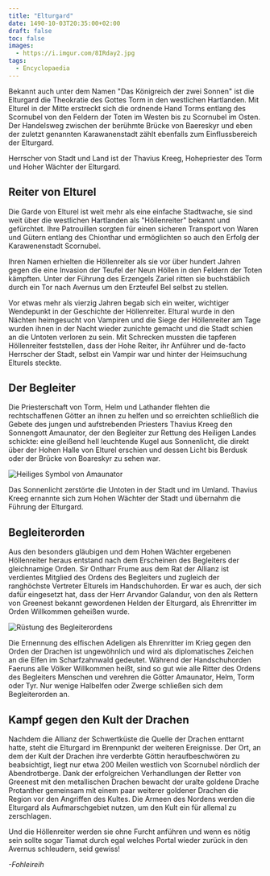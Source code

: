 ```yaml
---
title: "Elturgard"
date: 1490-10-03T20:35:00+02:00
draft: false
toc: false
images:
  - https://i.imgur.com/8IRday2.jpg
tags: 
  - Encyclopaedia
---
```


Bekannt auch unter dem Namen "Das Königreich der zwei Sonnen" ist die Elturgard die Theokratie des Gottes Torm in den westlichen Hartlanden. Mit Elturel in der Mitte erstreckt sich die ordnende Hand Torms entlang des Scornubel von den Feldern der Toten im Westen bis zu Scornubel im Osten. Der Handelsweg zwischen der berühmte Brücke von Baereskyr und eben der zuletzt genannten Karawanenstadt zählt ebenfalls zum Einflussbereich der Elturgard.

Herrscher von Stadt und Land ist der Thavius Kreeg, Hohepriester des Torm und Hoher Wächter der Elturgard.

## Reiter von Elturel

Die Garde von Elturel ist weit mehr als eine einfache Stadtwache, sie sind weit über die westlichen Hartlanden als "Höllenreiter" bekannt und gefürchtet. Ihre Patrouillen sorgten für einen sicheren Transport von Waren und Gütern entlang des Chionthar und ermöglichten so auch den Erfolg der Karawenenstadt Scornubel.

Ihren Namen erhielten die Höllenreiter als sie vor über hundert Jahren gegen die eine Invasion der Teufel der Neun Höllen in den Feldern der Toten kämpften. Unter der Führung des Erzengels Zariel ritten sie buchstäblich durch ein Tor nach Avernus um den Erzteufel Bel selbst zu stellen.

Vor etwas mehr als vierzig Jahren begab sich ein weiter, wichtiger Wendepunkt in der Geschichte der Höllenreiter. Eltural wurde in den Nächten heimgesucht von Vampiren und die Siege der Höllenreiter am Tage wurden ihnen in der Nacht wieder zunichte gemacht und die Stadt schien an die Untoten verloren zu sein. Mit Schrecken mussten die tapferen Höllenreiter feststellen, dass der Hohe Reiter, ihr Anführer und de-facto Herrscher der Stadt, selbst ein Vampir war und hinter der Heimsuchung Elturels steckte.

## Der Begleiter

Die Priesterschaft von Torm, Helm und Lathander flehten die rechtschaffenen Götter an ihnen zu helfen und so erreichten schließlich die Gebete des jungen und aufstrebenden Priesters Thavius Kreeg den Sonnengott Amaunator, der den Begleiter zur Rettung des Heiligen Landes schickte: eine gleißend hell leuchtende Kugel aus Sonnenlicht, die direkt über der Hohen Halle von Elturel erschien und dessen Licht bis Berdusk oder der Brücke von Boareskyr zu sehen war.

![Heiliges Symbol von Amaunator](https://i.imgur.com/MVBg0Zx.png)

Das Sonnenlicht zerstörte die Untoten in der Stadt und im Umland. Thavius Kreeg ernannte sich zum Hohen Wächter der Stadt und übernahm die Führung der Elturgard.

## Begleiterorden

Aus den besonders gläubigen und dem Hohen Wächter ergebenen Höllenreiter heraus entstand nach dem Erscheinen des Begleiters der gleichnamige Orden. Sir Ontharr Frume aus dem Rat der Allianz ist verdientes Mitglied des Ordens des Begleiters und zugleich der ranghöchste Vertreter Elturels im Handschuhorden. Er war es auch, der sich dafür eingesetzt hat, dass der Herr Arvandor Galandur, von den als Rettern von Greenest bekannt gewordenen Helden der Elturgard, als Ehrenritter im Orden Willkommen geheißen wurde.

![Rüstung des Begleiterordens](https://i.imgur.com/SctimVb.png)

Die Ernennung des elfischen Adeligen als Ehrenritter im Krieg gegen den Orden der Drachen ist ungewöhnlich und wird als diplomatisches Zeichen an die Elfen im Scharfzahnwald gedeutet. Während der Handschuhorden Faeruns alle Völker Willkommen heißt, sind so gut wie alle Ritter des Ordens des Begleiters Menschen und verehren die Götter Amaunator, Helm, Torm oder Tyr. Nur wenige Halbelfen oder Zwerge schließen sich dem Begleiterorden an.

## Kampf gegen den Kult der Drachen

Nachdem die Allianz der Schwertküste die Quelle der Drachen enttarnt hatte, steht die Elturgard im Brennpunkt der weiteren Ereignisse. Der Ort, an dem der Kult der Drachen ihre verderbte Göttin heraufbeschwören zu beabsichtigt, liegt nur etwa 200 Meilen westlich von Scornubel nördlich der Abendrotberge. Dank der erfolgreichen Verhandlungen der Retter von Greenest mit den metallischen Drachen bewacht der uralte goldene Drache Protanther gemeinsam mit einem paar weiterer goldener Drachen die Region vor den Angriffen des Kultes. Die Armeen des Nordens werden die Elturgard als Aufmarschgebiet nutzen, um den Kult ein für allemal zu zerschlagen.

Und die Höllenreiter werden sie ohne Furcht anführen und wenn es nötig sein sollte sogar Tiamat durch egal welches Portal wieder zurück in den Avernus schleudern, seid gewiss!

_-Fohleireih_
